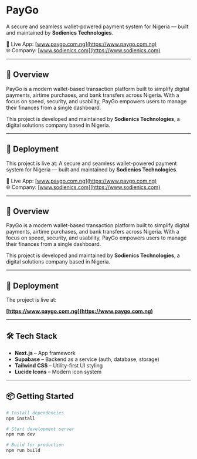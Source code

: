 # PayGo

A secure and seamless wallet-powered payment system for Nigeria — built and maintained by **Sodienics Technologies**.

🔗 Live App: [www.paygo.com.ng](https://www.paygo.com.ng)  
🌐 Company: [www.sodienics.com](https://www.sodienics.com)

---

## 🧾 Overview

PayGo is a modern wallet-based transaction platform built to simplify digital payments, airtime purchases, and bank transfers across Nigeria. With a focus on speed, security, and usability, PayGo empowers users to manage their finances from a single dashboard.

This project is developed and maintained by **Sodienics Technologies**, a digital solutions company based in Nigeria.

---

## 🚀 Deployment

This project is live at:
A secure and seamless wallet-powered payment system for Nigeria — built and maintained by **Sodienics Technologies**.

🔗 Live App: [www.paygo.com.ng](https://www.paygo.com.ng)  
🌐 Company: [www.sodienics.com](https://www.sodienics.com)

---

## 🧾 Overview

PayGo is a modern wallet-based transaction platform built to simplify digital payments, airtime purchases, and bank transfers across Nigeria. With a focus on speed, security, and usability, PayGo empowers users to manage their finances from a single dashboard.

This project is developed and maintained by **Sodienics Technologies**, a digital solutions company based in Nigeria.

---

## 🚀 Deployment

The project is live at:

**[https://www.paygo.com.ng](https://www.paygo.com.ng)**

---

## 🛠️ Tech Stack

- **Next.js** – App framework
- **Supabase** – Backend as a service (auth, database, storage)
- **Tailwind CSS** – Utility-first UI styling
- **Lucide Icons** – Modern icon system

---

## 📦 Getting Started

```bash
# Install dependencies
npm install

# Start development server
npm run dev

# Build for production
npm run build
